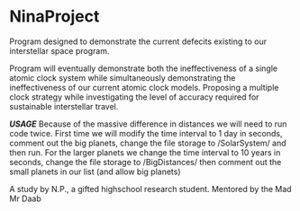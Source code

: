 # NinaProject

Program designed to demonstrate the current defecits existing to our interstellar space program.

Program will eventually demonstrate both the ineffectiveness of a single atomic clock system while simultaneously demonstrating the ineffectiveness of our current atomic clock models. Proposing a multiple clock strategy while investigating the level of accuracy required for sustainable interstellar travel.


***USAGE***
Because of the massive difference in distances we will need to run code twice. First time we will modify the time interval to 1 day in seconds, comment out the big planets, change the file storage to /SolarSystem/ and then run. For the larger planets we change the time interval to 10 years in seconds, change the file storage to /BigDistances/ then comment out the small planets in our list (and allow big planets)

A study by N.P., a gifted highschool research student.
Mentored by the Mad Mr Daab
